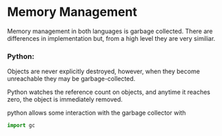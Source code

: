 # Memory Management

Memory management in both languages is garbage collected. There are differences in implementation but, from a high level they are very similiar.

### Python:
Objects are never explicitly destroyed, however, when they become unreachable they may be garbage-collected. 

Python watches the reference count on objects, and anytime it reaches zero, the object is immediately removed.

python allows some interaction with the garbage collector with

```python 
import gc
```